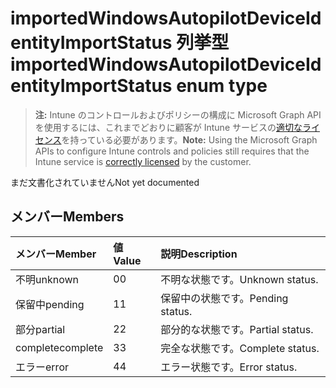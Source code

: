 # <a name="importedwindowsautopilotdeviceidentityimportstatus-enum-type"></a><span data-ttu-id="1a289-101">importedWindowsAutopilotDeviceIdentityImportStatus 列挙型</span><span class="sxs-lookup"><span data-stu-id="1a289-101">importedWindowsAutopilotDeviceIdentityImportStatus enum type</span></span>

> <span data-ttu-id="1a289-102">**注:** Intune のコントロールおよびポリシーの構成に Microsoft Graph API を使用するには、これまでどおりに顧客が Intune サービスの[適切なライセンス](https://go.microsoft.com/fwlink/?linkid=839381)を持っている必要があります。</span><span class="sxs-lookup"><span data-stu-id="1a289-102">**Note:** Using the Microsoft Graph APIs to configure Intune controls and policies still requires that the Intune service is [correctly licensed](https://go.microsoft.com/fwlink/?linkid=839381) by the customer.</span></span>

<span data-ttu-id="1a289-103">まだ文書化されていません</span><span class="sxs-lookup"><span data-stu-id="1a289-103">Not yet documented</span></span>
## <a name="members"></a><span data-ttu-id="1a289-104">メンバー</span><span class="sxs-lookup"><span data-stu-id="1a289-104">Members</span></span>
|<span data-ttu-id="1a289-105">メンバー</span><span class="sxs-lookup"><span data-stu-id="1a289-105">Member</span></span>|<span data-ttu-id="1a289-106">値</span><span class="sxs-lookup"><span data-stu-id="1a289-106">Value</span></span>|<span data-ttu-id="1a289-107">説明</span><span class="sxs-lookup"><span data-stu-id="1a289-107">Description</span></span>|
|:---|:---|:---|
|<span data-ttu-id="1a289-108">不明</span><span class="sxs-lookup"><span data-stu-id="1a289-108">unknown</span></span>|<span data-ttu-id="1a289-109">0</span><span class="sxs-lookup"><span data-stu-id="1a289-109">0</span></span>|<span data-ttu-id="1a289-110">不明な状態です。</span><span class="sxs-lookup"><span data-stu-id="1a289-110">Unknown status.</span></span>|
|<span data-ttu-id="1a289-111">保留中</span><span class="sxs-lookup"><span data-stu-id="1a289-111">pending</span></span>|<span data-ttu-id="1a289-112">1</span><span class="sxs-lookup"><span data-stu-id="1a289-112">1</span></span>|<span data-ttu-id="1a289-113">保留中の状態です。</span><span class="sxs-lookup"><span data-stu-id="1a289-113">Pending status.</span></span>|
|<span data-ttu-id="1a289-114">部分</span><span class="sxs-lookup"><span data-stu-id="1a289-114">partial</span></span>|<span data-ttu-id="1a289-115">2</span><span class="sxs-lookup"><span data-stu-id="1a289-115">2</span></span>|<span data-ttu-id="1a289-116">部分的な状態です。</span><span class="sxs-lookup"><span data-stu-id="1a289-116">Partial status.</span></span>|
|<span data-ttu-id="1a289-117">complete</span><span class="sxs-lookup"><span data-stu-id="1a289-117">complete</span></span>|<span data-ttu-id="1a289-118">3</span><span class="sxs-lookup"><span data-stu-id="1a289-118">3</span></span>|<span data-ttu-id="1a289-119">完全な状態です。</span><span class="sxs-lookup"><span data-stu-id="1a289-119">Complete status.</span></span>|
|<span data-ttu-id="1a289-120">エラー</span><span class="sxs-lookup"><span data-stu-id="1a289-120">error</span></span>|<span data-ttu-id="1a289-121">4</span><span class="sxs-lookup"><span data-stu-id="1a289-121">4</span></span>|<span data-ttu-id="1a289-122">エラー状態です。</span><span class="sxs-lookup"><span data-stu-id="1a289-122">Error status.</span></span>|



